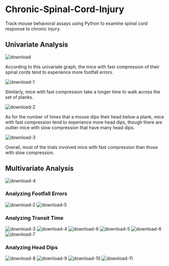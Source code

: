 # Chronic-Spinal-Cord-Injury
Track mouse behavioral assays using Python to examine spinal cord response to chronic injury.

## Univariate Analysis
![download](https://github.com/milliehuang2022/Chronic-Spinal-Cord-Injury/assets/87724542/73cb3696-8bae-4450-a6d4-b8b0c5bc3d92)

According to this univariate graph, the mice with fast compression of their spinal cords tend to experience more footfall errors.

![download-1](https://github.com/milliehuang2022/Chronic-Spinal-Cord-Injury/assets/87724542/5a6fdae0-36a8-4ec3-ad3e-2694942f0465)


Similarly, mice with fast compression take a longer time to walk across the set of planks.

![download-2](https://github.com/milliehuang2022/Chronic-Spinal-Cord-Injury/assets/87724542/f87136d4-8ee2-4c0c-84d3-273d94500510)

As for the number of times that a mouse dips their head below a plank, mice with fast compression tend to experience more head dips, though there are outlier mice with slow compression that have many head dips.

![download-3](https://github.com/milliehuang2022/Chronic-Spinal-Cord-Injury/assets/87724542/392247a9-bf93-4b12-b761-0a3d88de57dc)

Overall, most of the trials involved mice with fast compression than those with slow compression.

## Multivariate Analysis
![download-4](https://github.com/milliehuang2022/Chronic-Spinal-Cord-Injury/assets/87724542/b9a6635c-c128-4e5e-b917-4697f4210edf)

### Analyzing Footfall Errors
![download-2](https://github.com/milliehuang2022/Chronic-Spinal-Cord-Injury/assets/87724542/9fb7137e-e359-4471-926b-1d276c92ae80)
![download-5](https://github.com/milliehuang2022/Chronic-Spinal-Cord-Injury/assets/87724542/55800eb3-99b2-458d-9f89-e44b44b6fab4)

### Analyzing Transit Time
![download-3](https://github.com/milliehuang2022/Chronic-Spinal-Cord-Injury/assets/87724542/c5c91e5b-c411-4a14-8c9d-56ffc341133d)
![download-4](https://github.com/milliehuang2022/Chronic-Spinal-Cord-Injury/assets/87724542/2eb8a7af-bde3-4fe9-9eda-a97b38051757)
![download-6](https://github.com/milliehuang2022/Chronic-Spinal-Cord-Injury/assets/87724542/bfd86e97-7456-483a-91ee-8e554c79ed59)
![download-5](https://github.com/milliehuang2022/Chronic-Spinal-Cord-Injury/assets/87724542/a32218ed-0b29-4bc8-8d73-997096042fde)
![download-6](https://github.com/milliehuang2022/Chronic-Spinal-Cord-Injury/assets/87724542/2717c8d5-5122-47df-8ed1-2cf25f55ae70)
![download-7](https://github.com/milliehuang2022/Chronic-Spinal-Cord-Injury/assets/87724542/69f30195-f256-467d-b266-524409028ee1)

### Analyzing Head Dips
![download-8](https://github.com/milliehuang2022/Chronic-Spinal-Cord-Injury/assets/87724542/4f524333-4893-4bdf-ac00-f0db49eb443f)
![download-9](https://github.com/milliehuang2022/Chronic-Spinal-Cord-Injury/assets/87724542/c6bacf66-ff52-4fa4-a556-cb62fcba10f3)
![download-10](https://github.com/milliehuang2022/Chronic-Spinal-Cord-Injury/assets/87724542/d1117809-323e-4673-adfd-53ffe6670855)
![download-11](https://github.com/milliehuang2022/Chronic-Spinal-Cord-Injury/assets/87724542/ab7eeae0-a8eb-4546-8121-1dfafd48fc40)



